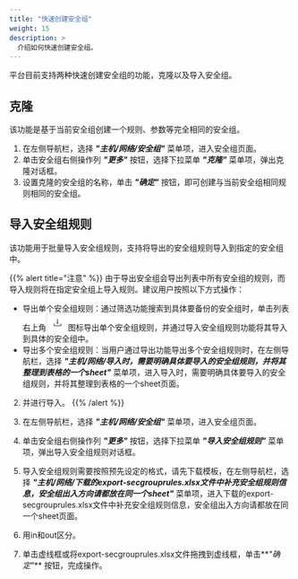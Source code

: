```yaml
---
title: "快速创建安全组"
weight: 15
description: >
  介绍如何快速创建安全组。
---
```


平台目前支持两种快速创建安全组的功能，克隆以及导入安全组。

## 克隆

该功能是基于当前安全组创建一个规则、参数等完全相同的安全组。

1. 在左侧导航栏，选择 **_"主机/网络/安全组"_** 菜单项，进入安全组页面。
2. 单击安全组右侧操作列 **_"更多"_** 按钮，选择下拉菜单 **_"克隆"_** 菜单项，弹出克隆对话框。
2. 设置克隆的安全组的名称，单击 **_"确定"_** 按钮，即可创建与当前安全组相同规则相同的安全组。

## 导入安全组规则

该功能用于批量导入安全组规则，支持将导出的安全组规则导入到指定的安全组中。

{{% alert title="注意" %}}
由于导出安全组会导出列表中所有安全组的规则，而导入规则将在指定安全组上导入规则。建议用户按照以下方式操作：

- 导出单个安全组规则：通过筛选功能搜索到具体要备份的安全组时，单击列表右上角![](../../../images/download.png)图标导出单个安全组规则，并通过导入安全组规则功能将其导入到具体的安全组中。
- 导出多个安全组规则：当用户通过导出功能导出多个安全组规则时，在左侧导航栏，选择 **_"主机/网络/导入时，需要明确具体要导入的安全组规则，并将其整理到表格的一个sheet"_** 菜单项，进入导入时，需要明确具体要导入的安全组规则，并将其整理到表格的一个sheet页面。
2. 并进行导入。
{{% /alert %}}

1. 在左侧导航栏，选择 **_"主机/网络/安全组"_** 菜单项，进入安全组页面。
2. 单击安全组右侧操作列 **_"更多"_** 按钮，选择下拉菜单 **_"导入安全组规则"_** 菜单项，弹出导入安全组规则对话框。
2. 导入安全组规则需要按照预先设定的格式，请先下载模板，在左侧导航栏，选择 **_"主机/网络/下载的export-secgrouprules.xlsx文件中补充安全组规则信息，安全组出入方向请都放在同一个sheet"_** 菜单项，进入下载的export-secgrouprules.xlsx文件中补充安全组规则信息，安全组出入方向请都放在同一个sheet页面。
2. 用in和out区分。
3. 单击虚线框或将export-secgrouprules.xlsx文件拖拽到虚线框，单击**_"确定"_** 按钮，完成操作。